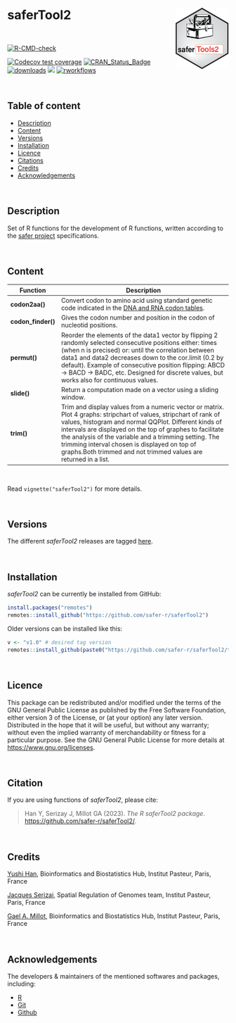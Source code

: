 
# saferTool2 <a href="">[<img src="man/figures/saferTool2.png" align="right" height="140" />](https://safer-r.github.io/saferTool2)</a>

<br />

<!-- badges: start -->

[![R-CMD-check](https://github.com/safer-r/saferTool2/workflows/R-CMD-check/badge.svg)](https://github.com/safer-r/saferTool2/actions)

[![Codecov test coverage](https://codecov.io/github/yushiHn/saferTool2/coverage.svg?branch=master)](https://app.codecov.io/github/yushiHn/saferTool2?branch=master)
[![CRAN_Status_Badge](https://www.r-pkg.org/badges/version/saferTool2)](https://cran.r-project.org/package=saferTool2)
[![downloads](https://cranlogs.r-pkg.org/badges/saferTool2)](https://www.rdocumentation.org/trends)
[![](https://img.shields.io/badge/license-GPL3.0-green.svg)](https://opensource.org/licenses/MITgpl-3-0)
[![rworkflows](https://github.com/safer-r/saferTool2/actions/workflows/rworkflows.yml/badge.svg)](https://github.com/safer-r/saferTool2/actions/workflows/rworkflows.yml)
<!-- badges: end -->

<br />

## Table of content

   - [Description](#description)
   - [Content](#content)
   - [Versions](#versions)
   - [Installation](#installation)
   - [Licence](#licence)
   - [Citations](#citations)
   - [Credits](#credits)
   - [Acknowledgements](#acknowledgements)

<br />

## Description

Set of R functions for the development of R functions, written according to the [safer project](https://github.com/safer-r) specifications.

<br />

## Content

| Function | Description |
| --- | --- |
| **codon2aa()** | Convert codon to amino acid using standard genetic code indicated in the [DNA and RNA codon tables](https://en.wikipedia.org/wiki/DNA_and_RNA_codon_tables). |
| **codon_finder()** | Gives the codon number and position in the codon of nucleotid positions. |
| **permut()** | Reorder the elements of the data1 vector by flipping 2 randomly selected  consecutive positions either: times (when n is precised) or: until the correlation between data1 and data2 decreases down to the cor.limit (0.2 by default). Example of consecutive position flipping: ABCD -> BACD -> BADC, etc. Designed for discrete values, but works also for continuous values. |
| **slide()** | Return a computation made on a vector using a sliding window. |
| **trim()** | Trim and display values from a numeric vector or matrix. Plot 4 graphs: stripchart of values, stripchart of rank of values, histogram and normal QQPlot. Different kinds of intervals are displayed on the top of graphes to facilitate the analysis of the variable and a trimming setting. The trimming interval chosen is displayed on top of graphs.Both trimmed and not trimmed values are returned in a list. |

<br />

Read `vignette("saferTool2")` for more details.

<br />

## Versions

The different *saferTool2* releases are tagged [here](https://github.com/safer-r/saferTool2/tags).

<br />

## Installation

*saferTool2* can be currently be installed from GitHub:

```r
install.packages("remotes")
remotes::install_github("https://github.com/safer-r/saferTool2")
```

Older versions can be installed like this:

```r
v <- "v1.0" # desired tag version
remotes::install_github(paste0("https://github.com/safer-r/saferTool2/tree/", v))
```

<br />

## Licence

This package can be redistributed and/or modified under the terms of the GNU General Public License as published by the Free Software Foundation, either version 3 of the License, or (at your option) any later version.
Distributed in the hope that it will be useful, but without any warranty; without even the implied warranty of merchandability or fitness for a particular purpose.
See the GNU General Public License for more details at https://www.gnu.org/licenses.

<br />

## Citation

If you are using functions of *saferTool2*, please cite: 

> Han Y, Serizay J, Millot GA (2023). _The R saferTool2 package_.
> <https://github.com/safer-r/saferTool2/>.

<br />

## Credits

[Yushi Han](https://github.com/yushiHn/), Bioinformatics and Biostatistics Hub, Institut Pasteur, Paris, France

[Jacques Serizai](https://github.com/js2264), Spatial Regulation of Genomes team, Institut Pasteur, Paris, France

[Gael A. Millot](https://github.com/gael-millot), Bioinformatics and Biostatistics Hub, Institut Pasteur, Paris, France

<br />

## Acknowledgements

The developers & maintainers of the mentioned softwares and packages, including:

- [R](https://www.r-project.org/)
- [Git](https://git-scm.com/)
- [Github](https://github.com/)

